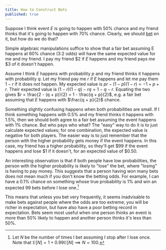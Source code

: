 ```yaml
---
title: How to Construct Bets
published: true
---
```


Suppose I think event $E$ is going to happen with 50% chance and my friend thinks that it's going to happen with 70% chance. Clearly, we should [bet](https://markxu.com/bets) on it, but how do we do that?

Simple algebraic manipulations suffice to show that a fair bet assuming E happens at 60% chance (3:2 odds) will have the same expected value for me and my friend. I pay my friend \$2 if $E$ happens and my friend pays me \$3 of it doesn't happen.

Assume I think $E$ happens with probability $p$ and my friend thinks it happens with probability $q$. Let my friend pay me $r$ if $E$ happens and let me pay them $1-r$ if it does not happen. My expected value is $pr - (1 - p)(1 - r)= -1 + p + r$. Their expected value is $(1-r)(1-q) - rq = 1 - q - r$. Equating the two gives $r = \frac{2 - (q + p)}{2} = 1 - \frac{q + p}{2}$, e.g. a fair bet assuming that $E$ happens with $\frac{q + p}{2}$ chance.

Something slightly confusing happens when both probabilities are small. If I think something happens with 0.5% and my friend thinks it happens with 1.5%, then we should both agree to a fair bet assuming the event happens with 1% chance. But who pays who what? The "easy" way to do it is to just calculate expected values; for one combination, the expected value is negative for both players. The easier way is to just remember that the person with the higher probability gets money if the event happens. In this case, my friend has a higher probability, so they'll get \$99 if the event happens and lose \$1 if it doesn't, for an expected value of \$0.50. 

An interesting observation is that if both people have low probabilities, the person with the higher probability is likely to "lose" the bet, where "losing" is having to pay money. This suggests that a person having won many bets does not mean much if you don't know the betting odds. For example, I can have a 0.1% chance on something whose true probability is 1% and win an expected 99 bets before I lose one.[^1]

This means that unless you bet very frequently, it seems inadvisable to make bets against people where the odds are too extreme; you will be richer in expectation, but have also have a poor betting record in expectation. Bets seem most useful when one person thinks an event is more than 50% likely to happen and another person thinks it's less than 50%.

[^1]: Let $N$ be the number of times I bet assuming I stop after I lose once. Note that $\mathbb E[N] = 1 + 0.99 \mathbb E [N] \implies N = 100$.